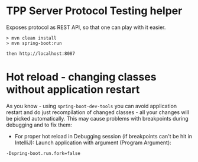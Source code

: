 # TPP Server Protocol Testing helper

Exposes protocol as REST API, so that one can play with it easier.

```
> mvn clean install
> mvn spring-boot:run

then http://localhost:8087
```

# Hot reload - changing classes without application restart

As you know - using `spring-boot-dev-tools` you can avoid application restart and do just recompilation of changed 
classes - all your changes will be picked automatically.
This may cause problems with breakpoints during debugging and to fix them: 

- For proper hot reload in Debugging session (if breakpoints can't be hit in IntelliJ):
  Launch application with argument (Program Argument):
```
-Dspring-boot.run.fork=false
```
